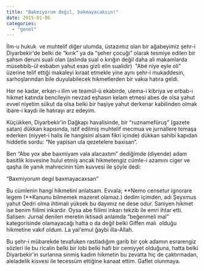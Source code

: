 ```yaml
---
title: "Bakmıyorum değil, bakmayacaksın!"
date: 2015-01-06
categories: 
  - "genel"
---
```


İlm-u hukuk  ve muhtelif diğer ulumda, üstazımız olan bir ağabeyimiz şehr-i Diyarbekir'de belki de “kırık” ya da “şeher çocuği” olarak tesmiye edilen bir şahsın deruni suali olan (aslında sual o kırığın değil daha ali makamlarda müsebbib-ül esbabın yahut esas gizli elin sualidir)  "Abé niye eyle oli" üzerine telif ettiği makaleyi kıraat etmekle yine aynı şehr-i mukaddesin, sarhoşlarından bile duyulabilecek hikmetlerden bir vakıa hatıra geldi.

Her ne kadar, erkan-ı ilim ve teamül-ü ekabirde, ulema-i kibriya ve erbab-ı hikmet katında bencileyin nevzad eşhasın kelam etmesi abes de olsa yahut evvel niyetim sükut da olsa belki bir haşiye yahut derkenar kabilinden olmak ibare-i kaydı ile hatırayı arz edeyim.

Küçükken, Diyarbekir'in Dağkapı havalisinde, bir “ruznamefüruş” (gazete satan) dükkan kapısında, istif edilmiş muhtelif mecmua ve jurnallere temaşa ederken (niyyet-i halis ile hangisini alsam fikri içinde) dükkan sahibi kapıdan hiddetle sordu: “Ne yapisan ula qezetelere baxisan”.

Ben “Abe yox abe baxmiyam vala alacaxtım” dediğimde (diyende) adam basitlik kisvesine hulul etmiş ancak hikmetengiz cümle-i azamını ciger ve qaşha ile yanık mahrecinin tüm kuvvesi ile şöyle dedi:

“Baxmiyorum degıl baxmayacaxsan”

Bu cümlenin hangi hikmetini anlatsam. Evvala; **Nemo censetur ignorare legem (**Kanunu bilmemek mazeret olamaz.) dedim içimden, adı Şeyxmus yahut Qedri olma ihtimali yüksek bu dayımız ne dese odur. Saniyen hikmet ise benim fiilimi inkardır. Oysa abe fiilimi inkarı tekzib ile emri ihtar etti. Salisen: Jurnal denilen meretin iktisadi anlamda “beğenmeli mal” kategorisinde olamayacağı hatta o da değil belki Giffen malı  olduğu hikmetine vakıf oldum. La yal'emul ğaybi illa-Allah.

Bu şehr-i mübarekde tevafuken rastladığım garib bir çok adamın esrarengiz sözleri ile bu ricalin belki bir lobi belki hafi bir cemiyyet olduğuna, hatta belki Diyarbekir'in surlarına sinmiş kadim hikmetin bu zevatta hiç de çaktırmadan, aleladelik kisvesi ile tecessüm ettiğine kanaat ettim. Gaflet olunmaya.
